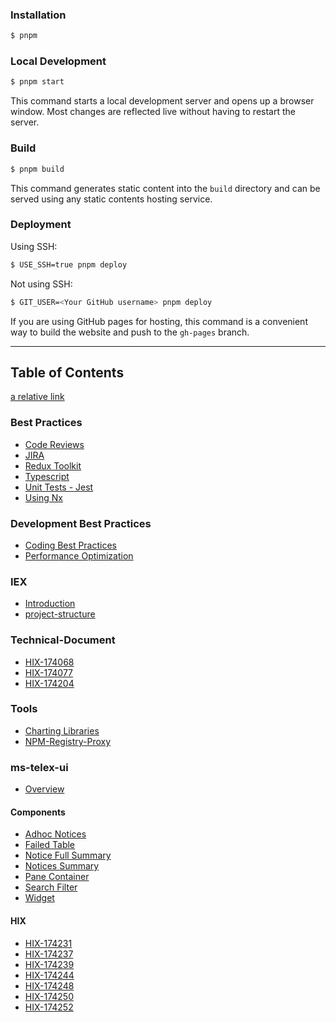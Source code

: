 ### Installation

```bash
$ pnpm
```

### Local Development

```bash
$ pnpm start
```

This command starts a local development server and opens up a browser window. Most changes are reflected live without having to restart the server.

### Build

```bash
$ pnpm build
```

This command generates static content into the `build` directory and can be served using any static contents hosting service.

### Deployment

Using SSH:

```bash
$ USE_SSH=true pnpm deploy
```

Not using SSH:

```bash
$ GIT_USER=<Your GitHub username> pnpm deploy
```

If you are using GitHub pages for hosting, this command is a convenient way to build the website and push to the `gh-pages` branch.


-----------
## Table of Contents

[a relative link](docs/Best%20Practices/Code%20Reviews/Intro.md)


### Best Practices
- [Code Reviews](docs/Best%20Practices/Code%20Reviews/Intro.md)
- [JIRA](docs/Best%20Practices/JIRA/Intro.md)
- [Redux Toolkit](docs/Best%20Practices/Redux%20Toolkit/Intro.md)
- [Typescript](docs/Best%20Practices/Typescript/Intro.md)
- [Unit Tests - Jest](docs/Best%20Practices/Unit%20Tests%20-%20Jest/Intro.md)
- [Using Nx](docs/Best%20Practices/Using%20Nx/Intro.md)

### Development Best Practices
- [Coding Best Practices](docs/Development-Best-Practices/Coding-Best-Practices.md)
- [Performance Optimization](docs/Development-Best-Practices/Performance-Optimization.md)

### IEX
- [Introduction](docs/IEX/intro.md)
- [project-structure](docs/IEX/project-structure.md)

### Technical-Document
- [HIX-174068](docs/Technical-Document/24.3/HIX-174068.md)
- [HIX-174077](docs/Technical-Document/24.3/HIX-174077.md)
- [HIX-174204](docs/Technical-Document/24.3/HIX-174204.md)

### Tools
- [Charting Libraries](docs/Tools/Charting%20Libraries/Introduction.md)
- [NPM-Registry-Proxy](docs/Tools/NPM-Registry-Proxy/Intro.md)

### ms-telex-ui
- [Overview](docs/ms-telex-ui/24.3/Overview.md)

#### Components
- [Adhoc Notices](docs/ms-telex-ui/24.3/Components/AdhocNotices.md)
- [Failed Table](docs/ms-telex-ui/24.3/Components/FailedTable.md)
- [Notice Full Summary](docs/ms-telex-ui/24.3/Components/NoticeFullSummary.md)
- [Notices Summary](docs/ms-telex-ui/24.3/Components/NoticesSummary.md)
- [Pane Container](docs/ms-telex-ui/24.3/Components/PaneContainer.md)
- [Search Filter](docs/ms-telex-ui/24.3/Components/SearchFilter.md)
- [Widget](docs/ms-telex-ui/24.3/Components/Widget.md)

#### HIX
- [HIX-174231](docs/ms-telex-ui/24.3/HIX/HIX-174231.md)
- [HIX-174237](docs/ms-telex-ui/24.3/HIX/HIX-174237.md)
- [HIX-174239](docs/ms-telex-ui/24.3/HIX/HIX-174239.md)
- [HIX-174244](docs/ms-telex-ui/24.3/HIX/HIX-174244.md)
- [HIX-174248](docs/ms-telex-ui/24.3/HIX/HIX-174248.md)
- [HIX-174250](docs/ms-telex-ui/24.3/HIX/HIX-174250.md)
- [HIX-174252](docs/ms-telex-ui/24.3/HIX/HIX-174252.md)